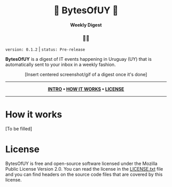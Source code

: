 <div align="center">

# :scroll: **BytesOfUY** :scroll:
#### Weekly Digest
### :woman_technologist:

</div>

`version: 0.1.2` | `status: Pre-release`

**BytesOfUY** is a digest of IT events happening in Uruguay (UY) that is automatically sent to your inbox in a weekly fashion.

<div align="center">

[Insert centered screenshot/gif of a digest once it's done]

</div>

---

<div align="center">

**[INTRO](https://github.com/IgVincon/bytes-of-uy#bytesofuy) • 
[HOW IT WORKS](https://github.com/IgVincon/bytes-of-uy#how-it-works) • 
[LICENSE](https://github.com/IgVincon/bytes-of-uy#license)**

</div>

---

# How it works

[To be filled]

# License

BytesOfUY is free and open-source software licensed under the Mozilla Public License Version 2.0. You can read the license in the [LICENSE.txt](https://github.com/IgVincon/bytes-of-uy/blob/main/LICENSE.txt) file and you can find headers on the source code files that are covered by this license.